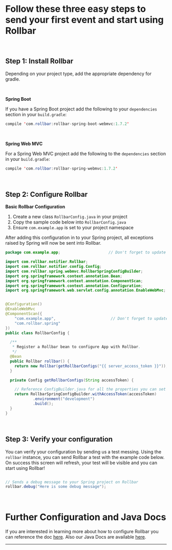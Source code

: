 # Follow these three easy steps to send your first event and start using Rollbar 

<br />

## Step 1: Install Rollbar 

Depending on your project type, add the appropriate dependency for gradle.

<br />


**Spring Boot**

If you have a Spring Boot project add the following to your `dependencies` section in your `build.gradle`:
 
``` java
compile 'com.rollbar:rollbar-spring-boot-webmvc:1.7.2'
```

<br />


**Spring Web MVC**

For a Spring Web MVC project add the following to the `dependencies` section in your `build.gradle`: 

``` java
compile 'com.rollbar:rollbar-spring-webmvc:1.7.2'
```

<br />

## Step 2: Configure Rollbar

**Basic Rollbar Configuration**
1. Create a new class `RollbarConfig.java` in your project
2. Copy the sample code below into  `RollbarConfig.java`
3. Ensure `com.example.app` is set to your project namespace

After adding this configuration in to your Spring project, all exceptions raised by Spring will now be sent into Rollbar.

``` java
package com.example.app;                     // Don't forget to update

import com.rollbar.notifier.Rollbar;
import com.rollbar.notifier.config.Config;
import com.rollbar.spring.webmvc.RollbarSpringConfigBuilder;
import org.springframework.context.annotation.Bean;
import org.springframework.context.annotation.ComponentScan;
import org.springframework.context.annotation.Configuration;
import org.springframework.web.servlet.config.annotation.EnableWebMvc;


@Configuration()
@EnableWebMvc
@ComponentScan({
    "com.example.app",                        // Don't forget to update
    "com.rollbar.spring"
})
public class RollbarConfig {

  /**
   * Register a Rollbar bean to configure App with Rollbar.
   */
  @Bean
  public Rollbar rollbar() {
    return new Rollbar(getRollbarConfigs("{{ server_access_token }}"));
  }

  private Config getRollbarConfigs(String accessToken) {

    // Reference ConfigBuilder.java for all the properties you can set for Rollbar
    return RollbarSpringConfigBuilder.withAccessToken(accessToken)
            .environment("development")
            .build();
  }
}
```

<br />

## Step 3: Verify your configuration

You can verify your configuration by sending us a test messing. Using the `rollbar` instance, you can send Rollbar a test with the example code below. On success this screen will refresh, your test will be visible and you can start using Rollbar!


``` java

// Sends a debug message to your Spring project on Rollbar
rollbar.debug("Here is some debug message");

```

<br />


# Further Configuration and Java Docs

If you are interested in learning more about how to configure Rollbar you can reference the doc <a href="https://docs.rollbar.com/docs/spring#configure-the-rollbar-bean" target="_blank" rel="noopener">here</a>. Also our Java Docs are available <a href="https://javadoc.io/doc/com.rollbar" target="_blank" rel="noopener">here</a>.


***
